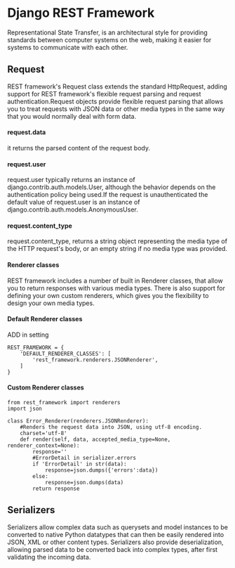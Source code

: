 # Django REST Framework

Representational State Transfer, is an architectural style for providing standards between computer systems on the web, making it easier for systems to communicate with each other.

## Request

REST framework's Request class extends the standard HttpRequest, adding support for REST framework's flexible request parsing and request authentication.Request objects provide flexible request parsing that allows you to treat requests with JSON data or other media types in the same way that you would normally deal with form data.

#### request.data

it returns the parsed content of the request body.

#### request.user

request.user typically returns an instance of django.contrib.auth.models.User, although the behavior depends on the authentication policy being used.If the request is unauthenticated the default value of request.user is an instance of django.contrib.auth.models.AnonymousUser.

#### request.content_type

request.content_type, returns a string object representing the media type of the HTTP request's body, or an empty string if no media type was provided.

#### Renderer classes

REST framework includes a number of built in Renderer classes, that allow you to return responses with various media types. There is also support for defining your own custom renderers, which gives you the flexibility to design your own media types.

#### Default Renderer classes

ADD in setting

```
REST_FRAMEWORK = {
    'DEFAULT_RENDERER_CLASSES': [
        'rest_framework.renderers.JSONRenderer',
    ]
}
```

#### Custom Renderer classes

```
from rest_framework import renderers
import json

class Error_Renderer(renderers.JSONRenderer):
    #Renders the request data into JSON, using utf-8 encoding.
    charset='utf-8'
    def render(self, data, accepted_media_type=None, renderer_context=None):
        response=''
        #ErrorDetail in serializer.errors
        if 'ErrorDetail' in str(data):
            response=json.dumps({'errors':data})
        else:
            response=json.dumps(data)
        return response

```

## Serializers

Serializers allow complex data such as querysets and model instances to be converted to native Python datatypes that can then be easily rendered into JSON, XML or other content types. Serializers also provide deserialization, allowing parsed data to be converted back into complex types, after first validating the incoming data.
